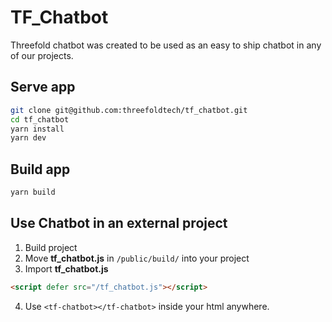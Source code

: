 # TF_Chatbot
Threefold chatbot was created to be used as an easy to ship chatbot in any of our projects.

## Serve app
```sh
git clone git@github.com:threefoldtech/tf_chatbot.git
cd tf_chatbot
yarn install
yarn dev
```

## Build app
```sh
yarn build
```

## Use Chatbot in an external project
1. Build project
2. Move **tf_chatbot.js** in `/public/build/` into your project
3. Import **tf_chatbot.js**
```html
<script defer src="/tf_chatbot.js"></script>
```
4. Use `<tf-chatbot></tf-chatbot>` inside your html anywhere.